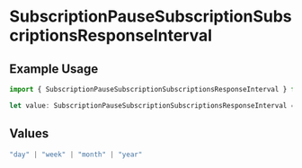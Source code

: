 # SubscriptionPauseSubscriptionSubscriptionsResponseInterval

## Example Usage

```typescript
import { SubscriptionPauseSubscriptionSubscriptionsResponseInterval } from "open-billing/models/operations";

let value: SubscriptionPauseSubscriptionSubscriptionsResponseInterval = "year";
```

## Values

```typescript
"day" | "week" | "month" | "year"
```